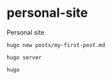 # personal-site
Personal site

```
hugo new posts/my-first-post.md
```

```
hugo server
```

```
hugo
```
